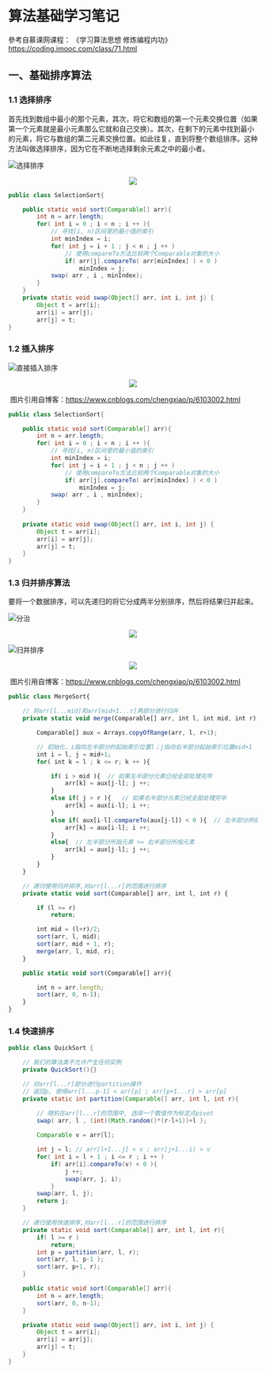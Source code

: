 # 算法基础学习笔记

參考自慕课网课程： 《学习算法思想  修炼编程内功》https://coding.imooc.com/class/71.html

## 一、基础排序算法

### 1.1 选择排序

首先找到数组中最小的那个元素，其次，将它和数组的第一个元素交换位置（如果第一个元素就是最小元素那么它就和自己交换）。其次，在剩下的元素中找到最小的元素，将它与数组的第二元素交换位置。如此往复，直到将整个数组排序。这种方法叫做选择排序，因为它在不断地选择剩余元素之中的最小者。

![选择排序](D:\LearningNotes\picture\选择排序.png)

<div align="center"> <img src="https://github.com/heibaiying/LearningNotes/blob/master/pictures/%E9%80%89%E6%8B%A9%E6%8E%92%E5%BA%8F.png"/> </div>

```java
public class SelectionSort{

    public static void sort(Comparable[] arr){
        int n = arr.length;
        for( int i = 0 ; i < n ; i ++ ){
            // 寻找[i, n)区间里的最小值的索引
            int minIndex = i;
            for( int j = i + 1 ; j < n ; j ++ )
                // 使用compareTo方法比较两个Comparable对象的大小
                if( arr[j].compareTo( arr[minIndex] ) < 0 )
                    minIndex = j;
            swap( arr , i , minIndex);
        }
    }
    private static void swap(Object[] arr, int i, int j) {
        Object t = arr[i];
        arr[i] = arr[j];
        arr[j] = t;
}
```



### 1.2 插入排序

![直接插入排序](D:\LearningNotes\picture\直接插入排序.png)	
<div align="center"> <img src="https://github.com/heibaiying/LearningNotes/blob/master/pictures/%E7%9B%B4%E6%8E%A5%E6%8F%92%E5%85%A5%E6%8E%92%E5%BA%8F.png"/> </div>

​						图片引用自博客：https://www.cnblogs.com/chengxiao/p/6103002.html

```java
public class SelectionSort{

    public static void sort(Comparable[] arr){
        int n = arr.length;
        for( int i = 0 ; i < n ; i ++ ){
            // 寻找[i, n)区间里的最小值的索引
            int minIndex = i;
            for( int j = i + 1 ; j < n ; j ++ )
                // 使用compareTo方法比较两个Comparable对象的大小
                if( arr[j].compareTo( arr[minIndex] ) < 0 )
                    minIndex = j;
            swap( arr , i , minIndex);
        }
    }
    
    private static void swap(Object[] arr, int i, int j) {
        Object t = arr[i];
        arr[i] = arr[j];
        arr[j] = t;
	}
}
```

### 1.3 归并排序算法

要将一个数据排序，可以先递归的将它分成两半分别排序，然后将结果归并起来。

![分治](D:\LearningNotes\picture\分治.png)

<div align="center"> <img src="https://github.com/heibaiying/LearningNotes/blob/master/pictures/%E5%88%86%E6%B2%BB.png"/> </div>

![归并排序](D:\LearningNotes\picture\归并排序.png)

<div align="center"> <img src="https://github.com/heibaiying/LearningNotes/blob/master/pictures/%E5%BD%92%E5%B9%B6%E6%8E%92%E5%BA%8F.png"/> </div>

​					图片引用自博客：https://www.cnblogs.com/chengxiao/p/6103002.html

```javascript
public class MergeSort{

    // 将arr[l...mid]和arr[mid+1...r]两部分进行归并
    private static void merge(Comparable[] arr, int l, int mid, int r) {

        Comparable[] aux = Arrays.copyOfRange(arr, l, r+1);

        // 初始化，i指向左半部分的起始索引位置l；j指向右半部分起始索引位置mid+1
        int i = l, j = mid+1;
        for( int k = l ; k <= r; k ++ ){

            if( i > mid ){  // 如果左半部分元素已经全部处理完毕
                arr[k] = aux[j-l]; j ++;
            }
            else if( j > r ){   // 如果右半部分元素已经全部处理完毕
                arr[k] = aux[i-l]; i ++;
            }
            else if( aux[i-l].compareTo(aux[j-l]) < 0 ){  // 左半部分所指元素 < 右半部分所指元素
                arr[k] = aux[i-l]; i ++;
            }
            else{  // 左半部分所指元素 >= 右半部分所指元素
                arr[k] = aux[j-l]; j ++;
            }
        }
    }

    // 递归使用归并排序,对arr[l...r]的范围进行排序
    private static void sort(Comparable[] arr, int l, int r) {

        if (l >= r)
            return;

        int mid = (l+r)/2;
        sort(arr, l, mid);
        sort(arr, mid + 1, r);
        merge(arr, l, mid, r);
    }

    public static void sort(Comparable[] arr){

        int n = arr.length;
        sort(arr, 0, n-1);
    }
}
```

### 1.4 快速排序

```java
public class QuickSort {

    // 我们的算法类不允许产生任何实例
    private QuickSort(){}

    // 对arr[l...r]部分进行partition操作
    // 返回p, 使得arr[l...p-1] < arr[p] ; arr[p+1...r] > arr[p]
    private static int partition(Comparable[] arr, int l, int r){

        // 随机在arr[l...r]的范围中, 选择一个数值作为标定点pivot
		swap( arr, l , (int)(Math.random()*(r-l+1))+l );
        
        Comparable v = arr[l];

        int j = l; // arr[l+1...j] < v ; arr[j+1...i) > v
        for( int i = l + 1 ; i <= r ; i ++ )
            if( arr[i].compareTo(v) < 0 ){
                j ++;
                swap(arr, j, i);
            }
        swap(arr, l, j);
        return j;
    }

    // 递归使用快速排序,对arr[l...r]的范围进行排序
    private static void sort(Comparable[] arr, int l, int r){
        if( l >= r )
            return;
        int p = partition(arr, l, r);
        sort(arr, l, p-1 );
        sort(arr, p+1, r);
    }

    public static void sort(Comparable[] arr){
        int n = arr.length;
        sort(arr, 0, n-1);
    }

    private static void swap(Object[] arr, int i, int j) {
        Object t = arr[i];
        arr[i] = arr[j];
        arr[j] = t;
    }
}
```

